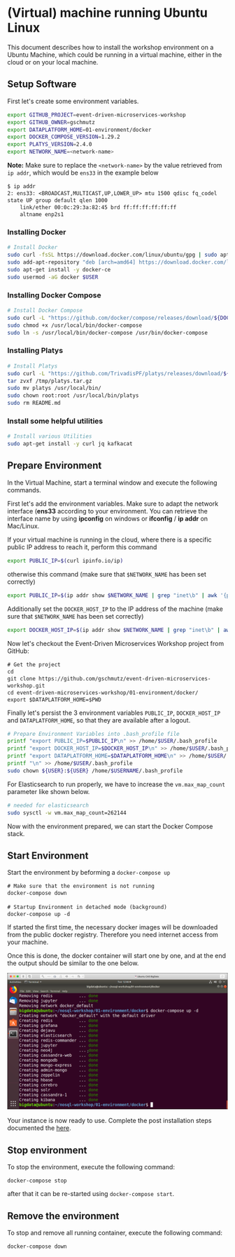 # (Virtual) machine running Ubuntu Linux

This document describes how to install the workshop environment on a Ubuntu Machine, which could be running in a virtual machine, either in the cloud or on your local machine.

## Setup Software

First let's create some environment variables.   

```bash
export GITHUB_PROJECT=event-driven-microservices-workshop
export GITHUB_OWNER=gschmutz
export DATAPLATFORM_HOME=01-environment/docker
export DOCKER_COMPOSE_VERSION=1.29.2
export PLATYS_VERSION=2.4.0
export NETWORK_NAME=<network-name>
```

**Note:** Make sure to replace the `<network-name>` by the value retrieved from `ip addr`, which would be `ens33` in the example below

```
$ ip addr
2: ens33: <BROADCAST,MULTICAST,UP,LOWER_UP> mtu 1500 qdisc fq_codel state UP group default qlen 1000
    link/ether 00:0c:29:3a:82:45 brd ff:ff:ff:ff:ff:ff
    altname enp2s1
```    

### Installing Docker

```bash
# Install Docker
sudo curl -fsSL https://download.docker.com/linux/ubuntu/gpg | sudo apt-key add -
sudo add-apt-repository "deb [arch=amd64] https://download.docker.com/linux/ubuntu $(lsb_release -cs) stable edge"
sudo apt-get install -y docker-ce
sudo usermod -aG docker $USER
```

### Installing Docker Compose

```bash
# Install Docker Compose
sudo curl -L "https://github.com/docker/compose/releases/download/${DOCKER_COMPOSE_VERSION}/docker-compose-$(uname -s)-$(uname -m)" -o /usr/local/bin/docker-compose
sudo chmod +x /usr/local/bin/docker-compose
sudo ln -s /usr/local/bin/docker-compose /usr/bin/docker-compose
```

### Installing Platys

```bash
# Install Platys
sudo curl -L "https://github.com/TrivadisPF/platys/releases/download/${PLATYS_VERSION}/platys_${PLATYS_VERSION}_linux_x86_64.tar.gz" -o /tmp/platys.tar.gz
tar zvxf /tmp/platys.tar.gz 
sudo mv platys /usr/local/bin/
sudo chown root:root /usr/local/bin/platys
sudo rm README.md 
```

### Install some helpful utilities

```bash
# Install various Utilities
sudo apt-get install -y curl jq kafkacat
```

## Prepare Environment

In the Virtual Machine, start a terminal window and execute the following commands. 

First let's add the environment variables. Make sure to adapt the network interface (**ens33** according to your environment. You can retrieve the interface name by using **ipconfig** on windows or **ifconfig** / **ip addr** on Mac/Linux. 

If your virtual machine is running in the cloud, where there is a specific public IP address to reach it, perform this command

```bash
export PUBLIC_IP=$(curl ipinfo.io/ip)
```

otherwise this command (make sure that `$NETWORK_NAME` has been set correctly)

```bash
export PUBLIC_IP=$(ip addr show $NETWORK_NAME | grep "inet\b" | awk '{print $2}' | cut -d/ -f1)
```

Additionally set the `DOCKER_HOST_IP` to the IP address of the machine (make sure that `$NETWORK_NAME` has been set correctly)

```bash
export DOCKER_HOST_IP=$(ip addr show $NETWORK_NAME | grep "inet\b" | awk '{print $2}' | cut -d/ -f1)
```

Now let's checkout the Event-Driven Microservices Workshop project from GitHub:

```
# Get the project
cd 
git clone https://github.com/gschmutz/event-driven-microservices-workshop.git
cd event-driven-microservices-workshop/01-environment/docker/
export $DATAPLATFORM_HOME=$PWD
```

Finally let's persist the 3 environment variables `PUBLIC_IP`, `DOCKER_HOST_IP` and `DATAPLATFORM_HOME`, so that they are available after a logout.

```bash
# Prepare Environment Variables into .bash_profile file
printf "export PUBLIC_IP=$PUBLIC_IP\n" >> /home/$USER/.bash_profile
printf "export DOCKER_HOST_IP=$DOCKER_HOST_IP\n" >> /home/$USER/.bash_profile
printf "export DATAPLATFORM_HOME=$DATAPLATFORM_HOME\n" >> /home/$USER/.bash_profile
printf "\n" >> /home/$USER/.bash_profile
sudo chown ${USER}:${USER} /home/$USERNAME/.bash_profile
```

For Elasticsearch to run properly, we have to increase the `vm.max_map_count` parameter like shown below.  

```bash
# needed for elasticsearch
sudo sysctl -w vm.max_map_count=262144   
```

Now with the environment prepared, we can start the Docker Compose stack.

## Start Environment

Start the environment by beforming a `docker-compose up`

```
# Make sure that the environment is not running
docker-compose down

# Startup Environment in detached mode (background)
docker-compose up -d
```

If started the first time, the necessary docker images will be downloaded from the public docker registry. Therefore you need internet access from your machine.

Once this is done, the docker container will start one by one, and at the end the output should be similar to the one below. 

![Alt Image Text](./images/start-env-docker.png "StartDocker")

Your instance is now ready to use. Complete the post installation steps documented the [here](README.md).

## Stop environment

To stop the environment, execute the following command:

```
docker-compose stop
```

after that it can be re-started using `docker-compose start`.

## Remove the environment

To stop and remove all running container, execute the following command:

```
docker-compose down
```


